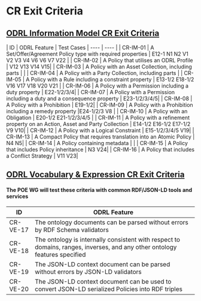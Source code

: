 # CR Exit Criteria

## [ODRL Information Model CR Exit Criteria](https://www.w3.org/TR/2017/CR-odrl-model-20170926/#cr-exit)

| ID | ODRL Feature | Test Cases
| ---- | ---- |
| CR-IM-01 | A Set/Offer/Agreement Policy type with required properties | E12-1 N1 N2 V1 V2 V3 V4 V6 V6 V7 V22  |
| CR-IM-02 | A Policy that utilises an ODRL Profile | V12 V13 V14 V15|
| CR-IM-03 | A Policy with an Asset Collection, including parts | |
| CR-IM-04 | A Policy with a Party Collection, including parts |
| CR-IM-05 | A Policy with a Rule including a constraint property | E13-1/2 E18-1/2 V16 V17 V18 V20 V21 |
| CR-IM-06 | A Policy with a Permission including a duty property | E22-1/2/3/4|
| CR-IM-07 | A Policy with a Permission including a duty and a consequence property | E23-1/2/3/4/5|
| CR-IM-08 | A Policy with a Prohibition | E19-1/2|
| CR-IM-09 | A Policy with a Prohibition including a remedy property |E24-1/2/3 V8 |
| CR-IM-10 | A Policy with an Obligation | E20-1/2 E21-1/2/3/4/5 |
| CR-IM-11 | A Policy with a refinement property on an Action, Asset and Party Collection | E14-1/2  E16-1/2 E17-1/2 V9 V10|
| CR-IM-12 | A Policy with a Logical Constraint | E15-1/2/3/4/5 V19|
| CR-IM-13 | A Compact Policy that requires translation into an Atomic Policy | N4 N5|
| CR-IM-14 | A Policy containing metadata | |
| CR-IM-15 | A Policy that includes Policy inheritance | N3 V24|
| CR-IM-16 | A Policy that includes a Conflict Strategy | V11 V23|

   
## [ODRL Vocabulary & Expression CR Exit Criteria](https://www.w3.org/TR/2017/CR-odrl-vocab-20170926/#cr-exit)
#### The POE WG will test these criteria with common RDF/JSON-LD tools and services 
| ID | ODRL Feature |
| ---- | ---- |
| CR-VE-17 | The ontology documents can be parsed without errors by RDF Schema validators |
| CR-VE-18 | The ontology is internally consistent with respect to domains, ranges, inverses, and any other ontology features specified |
| CR-VE-19 | The JSON-LD context document can be parsed without errors by JSON-LD validators |
| CR-VE-20 | The JSON-LD context document can be used to convert JSON-LD serialized Policies into RDF triples |